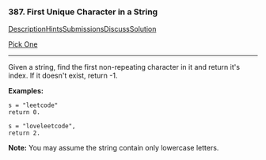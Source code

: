 ### 387. First Unique Character in a String

[Description](https://leetcode.com/problems/first-unique-character-in-a-string/description/)[Hints](https://leetcode.com/problems/first-unique-character-in-a-string/hints/)[Submissions](https://leetcode.com/problems/first-unique-character-in-a-string/submissions/)[Discuss](https://leetcode.com/problems/first-unique-character-in-a-string/discuss/)[Solution](https://leetcode.com/problems/first-unique-character-in-a-string/solution/)

[Pick One](https://leetcode.com/problems/random-one-question/)

------

Given a string, find the first non-repeating character in it and return it's index. If it doesn't exist, return -1.

**Examples:**

```
s = "leetcode"
return 0.

s = "loveleetcode",
return 2.
```

**Note:** You may assume the string contain only lowercase letters.